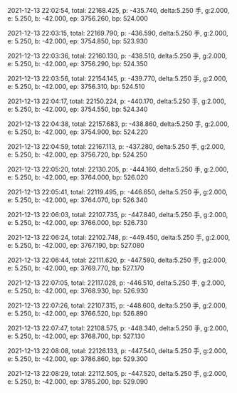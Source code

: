 2021-12-13 22:02:54, total: 22168.425, p: -435.740, delta:5.250 手, g:2.000, e: 5.250, b: -42.000, ep: 3756.260, bp: 524.000

2021-12-13 22:03:15, total: 22169.790, p: -436.590, delta:5.250 手, g:2.000, e: 5.250, b: -42.000, ep: 3754.850, bp: 523.930

2021-12-13 22:03:36, total: 22160.130, p: -438.510, delta:5.250 手, g:2.000, e: 5.250, b: -42.000, ep: 3756.290, bp: 524.350

2021-12-13 22:03:56, total: 22154.145, p: -439.770, delta:5.250 手, g:2.000, e: 5.250, b: -42.000, ep: 3756.310, bp: 524.510

2021-12-13 22:04:17, total: 22150.224, p: -440.170, delta:5.250 手, g:2.000, e: 5.250, b: -42.000, ep: 3754.550, bp: 524.340

2021-12-13 22:04:38, total: 22157.683, p: -438.860, delta:5.250 手, g:2.000, e: 5.250, b: -42.000, ep: 3754.900, bp: 524.220

2021-12-13 22:04:59, total: 22167.113, p: -437.280, delta:5.250 手, g:2.000, e: 5.250, b: -42.000, ep: 3756.720, bp: 524.250

2021-12-13 22:05:20, total: 22130.205, p: -444.160, delta:5.250 手, g:2.000, e: 5.250, b: -42.000, ep: 3764.000, bp: 526.020

2021-12-13 22:05:41, total: 22119.495, p: -446.650, delta:5.250 手, g:2.000, e: 5.250, b: -42.000, ep: 3764.070, bp: 526.340

2021-12-13 22:06:03, total: 22107.735, p: -447.840, delta:5.250 手, g:2.000, e: 5.250, b: -42.000, ep: 3766.000, bp: 526.730

2021-12-13 22:06:24, total: 22102.748, p: -449.450, delta:5.250 手, g:2.000, e: 5.250, b: -42.000, ep: 3767.190, bp: 527.080

2021-12-13 22:06:44, total: 22111.620, p: -447.590, delta:5.250 手, g:2.000, e: 5.250, b: -42.000, ep: 3769.770, bp: 527.170

2021-12-13 22:07:05, total: 22117.028, p: -446.510, delta:5.250 手, g:2.000, e: 5.250, b: -42.000, ep: 3768.930, bp: 526.930

2021-12-13 22:07:26, total: 22107.315, p: -448.600, delta:5.250 手, g:2.000, e: 5.250, b: -42.000, ep: 3766.520, bp: 526.890

2021-12-13 22:07:47, total: 22108.575, p: -448.340, delta:5.250 手, g:2.000, e: 5.250, b: -42.000, ep: 3768.700, bp: 527.130

2021-12-13 22:08:08, total: 22126.133, p: -447.540, delta:5.250 手, g:2.000, e: 5.250, b: -42.000, ep: 3786.860, bp: 529.300

2021-12-13 22:08:29, total: 22112.505, p: -447.520, delta:5.250 手, g:2.000, e: 5.250, b: -42.000, ep: 3785.200, bp: 529.090